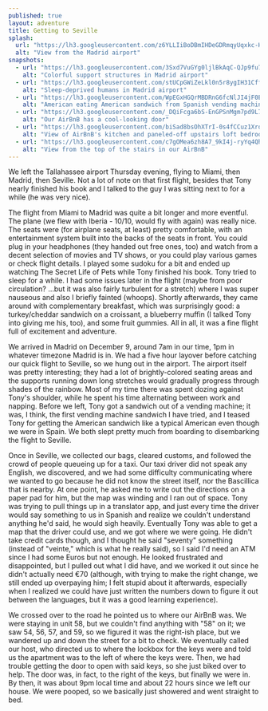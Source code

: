 ```yaml
---
published: true
layout: adventure
title: Getting to Seville
splash:
  url: "https://lh3.googleusercontent.com/z6YLLIiBoDBmIHDeGDRmqyUqxkc-HyiLadcwEuAoU5sDCud5AW0tgFYZDJIxDwpo_M9407ZEuDNC1t_BRW8kDiTYvBrgKmRCVYRLibhZyUfClgq6XXENoNMqZ4eW59MEmqzQv4xu1YK3Li_sfrXWYZXx3OZiWgBzAARCT-Vu3PlaMcFVdu2dOklLw9GMqddmP_4YIIK3qo4CejKfAXRP5JtbFzX_1zMqAWF2yR20DrR5u94czMs5R0HaBMOEhfLYjiAW6Nh7fn07SI6T3UXTvNXkrxspSYhXLqeJ6E2donhaq8KudqKOZFPYTFn8DLeIy3abGlhAALJGaa9FyREMncjF68vgRswxxTWxSkE1NJKafSNSBnVXDNAxGxnQIYDuys8hIuUZcmRFN6S75ELuot6Nmv2Ub4MORXu4v1cHd12JiiQxgIGNuUOCxTmhTFIQ7LJhXAxOhDYeDBEZ1prztOpad3Id6JzZ7OE6gf11EPbGglT76EGx6DEXjSLuN-RszujOOkxgd5ljEpidRvACotODMKN7IqZIJMdY7MQZnszvqk2Kp4b-HhWFH-1aAbnJu6KbJb_PkCngheRzJwe-MERI2ReageKmkYbjUxyW1t2-ePXupdrHTA0og48nhFe3h4enl0UVOcWVZtCzrMiV2Kp5DKYp0c3PENRSpfSq2w=w1245-h934-no"
  alt: "View from the Madrid airport"
snapshots:
  - url: "https://lh3.googleusercontent.com/3Sxd7VuGYg0ljlBkAqC-QJp9fu7JPFQnEmxsxoc0_9O8fs9Q7mD29Pwr-1QApGDn4N8xpBVEGpB0rufJgQhB8-ULBhWHiN7On2WoBTjbIy_pPnijRNh0mFtIK45fs6d34g7Zwh6kTDghrvg3aUexD86mtVRfzYY-KOA2SjSCxaDJ5THeR_tUH6FyYgaotICSQXUmWG240IEGTeOYUGsU4hKiJ3jZ31aCZQJ2k73o0XPo0vd62YYhET80F5DnbpACyJL7VGv7PW5HjolkKuf-7nOcxc29hhSBkdDMdtx2klHlXaPQzr6Xl5tTMT4oCOKAWzIpv3Zc_h0moowAxhcskj1eX3Ek9mKElWdPqGUBn8VdGzqbJq_kn5WNUksNJWkP1etgX6iKlNn0ACd_kNbgeaKP5lRBAiKmEiphPpPR-FvGwqshHrf_YkLoSaC4SJ7Z12FvvUmNhqVcOj866EfMGzheZ1b26_31bAO4dahqQX9pICdWXCrTfc97RqMBQfAyM43OVqABZ16sytsX7f_dQ8kZGv0U5eWT2mRiiteBy1WruzczpsXDT0t-Y4HDwErVi3xdILaR0btB1Kvp3qR83ALK_bsXVoukriheASSHdA00gqxQjqZo=w702-h934-no"
    alt: "Colorful support structures in Madrid airport"
  - url: "https://lh3.googleusercontent.com/stUCpGWiZeLkl0n5r8ygIH31CfflN5G53nh-27o6yv7kwBlmfVqjmfAiQKmE_AP5gIlhzCBSkWN-4_Fx8aXLYgUQmk0-FGH-zVu0OaiLOM5Yd1mVmi1qNcXrsz1nL8RIuKCJWcDFkS2EbINEpAX0GRepcmaPpZ4Wx4QL5Wl4JHfydLYTSoQIy4sAhQ1CN06welIHJITA8GDuzLb6iM3pBwXCocI2ka_5zUqlqJJoAahGoZGfL6TofasXvhqsQ4nC0obMg_b3tcSlE2BpPNtROSvepcM6PJvMe9C5zdWj9wa5Ht4Iz6-0TsMdrWY_RL54OWYbARyPna6eAKaM_0X-52qA6cK3wuBZTgHdHnnbvKSL4UXtaIrpIsmE1rOlpsFX9O2BFOvxSRloiiXp8CbRu11sGmAKl0TkK9bM_gRxcKI2u9CApfeI45pgf6V5DxfJUdJIwos24uQ0lfep2Te0ONoL2DFZ7SNDoMuRq8wW9g6Kuz3-w3VMYTlgejFTYmyr_4hUkAd0nCqzsjwIlbZuuQpAHmSx5NmL_LZbzHu1qNE180Bn81G7MwYFh3fTo-DvRNET1bq2Lojy87h1aoWAZIafHdwnVPn91BwCgsHJCHXzCeuKd-sY=w703-h934-no"
    alt: "Sleep-deprived humans in Madrid airport"
  - url: "https://lh3.googleusercontent.com/WpEGxHGQrMBDRnG6fcNlJI4jF0EbAvJhXw2EWPt1RqusFQ1_wr7qs2QAEfle7X11DCZvTI3VrOLDsbWp0tLsH8D5cGabA501kueLOK6-vRKuPTD29nCZU1r0wIlYSRjouE0N37vO2x01GmEhbTgcNfyqb7Vk6ieLftwe2klV4ylfByXIisziTC1vD3349vLxkXluAXLzKilvLO5Tq4UGesJ2JSOcMncKxBTJPXbUC0p31UsoLJZaLipOVxvKLNIUO1N1FUg-FT-2Mrz7Dfppg1ZHUP4dMhaf5gkuJ98F9k6XBZ7JERExTwIrpm2M26-y1Ejoc4V9fav0hqa3iTvRYbeU4vmmGTjf1XdCw-3mjdgyuUM22W4HVxBZlT5ZMb9Z-nl5F4XlRWGEPzgr-P_UN4TaM6HQ0rO5LeQKEGiX9B4uGzF7mtHL6KE4LZpVybLQLiC7x63o0U6zzycsqT_ZMIg754QVfxckYVMxF7XLFzog77rxeAdVeT0N0CzjHGwOy5G_yn7mQnIb6cK0M4fQNR501al1sNsh2y8McXsUBGrWAEMw_8mtWA_1ISDcFtz2rohBiT1enVVZRbIdqVwDFWDH4S2s7j8VynJIKR0o2YlwR2cCeyiC=w702-h934-no"
    alt: "American eating American sandwich from Spanish vending machine"
  - url: "https://lh3.googleusercontent.com/_DQiFcga6bS-EnGPSnMgm7pd9L7VvUnqgscbdY6aE3Y9mEeTlywDoXSoglORfcWJoAt-zqieFitk3oKNVxOCMpfgwCCZKmD-XROcK1mOe3FLfZTQWFFnwNg-HetzB7Do8keEb23Vf3b8dq_6e8aBiyB--loT-obMkZDa1eLtOqsditQ2AE3KObLuQ88jBhCK9VqMZrkb4sTmrpJk3UcJG_hOZi5KYQAe7fvXm9HfYoU4eSVUlC20M7mqF8w2S_N3N5QvkxKC7tCNkFGOTnXFILQHarG5AvmwlP0-MceiBIsbvTEWLIyVtWSUPabhBsV3FOfLktnnsVP5T6PSaHJYdYw3e2QpU4KXDwC16Jycp2fAJwFojOap3b68DdeoLM5xuoKLitI61QwnCJyYfjtHaIKoDOq-vqgSezhDuwUMlXVqwU96-RFnMD9ImThKYuZpe998FRipJpnkrHjQGtOjRdKrxH0K5d1bDJBSpgkRik0nNltigXJndlLfd25PwhI3uifFgRzzQnS1y2To9z4yVswmqYMEi_sowb_CxigLghu99Yoa3HPmU5WRe5oh3GK2M03g5epWdRO78lclcSvZpelNyxNbsauuU6wazTmiTr3KK39Qep8c=w702-h934-no"
    alt: "Our AirBnB has a cool-looking door"
  - url: "https://lh3.googleusercontent.com/biSad8bsOhXTrI-0s4fCCuz1Xrohf_GOLBluUdLW44x78A7vmeZ_1L3gECMqGz0ULCZ_YlmB6JeIlNTilk2cXaUAWJ7AuETCRV09cYj8qmfEZ1gVPF7uwzqqRmTRU4ZXBsLxFC419H0PGVyeHx5UZo-CCGJow1Q1XbS0SUCXz5KfxWRTMrjchU4NEf_LYhMDlJwGrwu_eU4ac1Uvl1ghkK5gXXr8zbkMv2rw8RyRi75PMU1nubDgfOrJPflPmE_DMl1gkdZoUQr1YeEz71omAeIGt8FBoH5lKcBtcQpciPPSbyqiCXc7MOsVhMeZVlyz_9uKGFdvPKpJ01PGNacsnKmjrrA0v8B5L3NMxsbCrjAPZ6Nw2Imhb9PBy5WBofl6e_xj_1YLVHRZEKi4jzIW7KGJlWSnR6Xz5eCFfNq86fIevYWQbBoYRqk1QFLB7Xb0caWf4rdk9lRlQXRvISuE2YT2H3J2QlgKuulKhp7mGhOHeyPe0HX2TtlaPEq_UJRPFtU775EXzwpZXBKkolwffR-lfZc2aL-fUdZ_uoRNrzzbhNvQlIKSpmZ98ioG2tGRRKis7PZjfc_eXnFvk_DIpT87Lfs3rOfLxG_iAxXZ1ESAcpujBBbz=w1245-h934-no"
    alt: "View of AirBnB's kitchen and paneled-off upstairs loft bedroom"
  - url: "https://lh3.googleusercontent.com/c7gOMea6zh8A7_9kI4j-ryYq4QheWUvxGWgGMpKl6xtuc6VH9wacJQkj-nHKFIDCxYWKp5fIPVb0TywzMbb9nGF3AOHxUd3EREaF1IdS2KSpgML_SCX6AqjgXlRGaBaMHNmOTo0dnSd5hywpdI0twUCdLW01KrAIqAtbIfa2ASvv_TJQAU8oRIwg7-dMaeNtD5p1CUJ-jQrss6Ik7VgdPTBg3_zbIBokfMqCZAfeS5cUaYyaYmLJERrdl2wTGAJ1wb0Yb9RJzwzxOUybxr5yAR84vXeYjBLXFPsiQ7dXFt9_1BVrBGqintG_ToXm0VmKyia81liErEx3Pj9hLuBOyjEVnVpJai-C0-YsyI3RlDknBU8FhsfghHygbxMPIWrkZiu8QfhfnANV5f0ETybngWaOt2jRzQV731MlxmR06DtL5ErOS_xDOTTXWllK-EXtvD_ht7b77kWzonnMo47sts9Jo61O_yPVTxSrqoJh_Er6tKw2QQYhVOC1QuYbzFkgAY1hF71RKswuFzislYuSrxE-tjx9AHxbSWMTpzm45mNwbgPF3Rf6u6OXFenYGcKqYWfX9bWy4obo0JMRoutie-EItncXKdu8tlKtqciflsOBk4EDEoNW=w702-h934-no"
    alt: "View from the top of the stairs in our AirBnB"
---
```


We left the Tallahassee airport Thursday evening, flying to Miami, then Madrid, then Seville. Not a lot of note on that first flight, besides that Tony nearly finished his book and I talked to the guy I was sitting next to for a while (he was very nice). <!-- He gave his seat with "C, Charlie", and I joked that it would be a wonderful coincidence if his name were Charlie (it wasn't). We talked about me and Tony going to Seville, and we talked about the job he'd been offered at FAMU and the one he'd rather have and was interviewing for in D.C. after a day at home in Miami. When we got to Miami, he told us some places we should check out if we come back to Miami for any time, and I wished him luck at his interview. -->

The flight from Miami to Madrid was quite a bit longer and more eventful. <!--When we boarded, I failed my first test of Spanish when the guy who checked my boarding pass wished me a good trip; I just stared at him dumbly and may have said, "Huh?" before he repeated it in English. Whoops. --> The plane (we flew with Iberia - 10/10, would fly with again) was really nice. The seats were (for airplane seats, at least) pretty comfortable, with an entertainment system built into the backs of the seats in front. You could plug in your headphones (they handed out free ones, too) and watch from a decent selection of movies and TV shows, or you could play various games or check flight details. I played some sudoku for a bit and ended up watching The Secret Life of Pets while Tony finished his book. Tony tried to sleep for a while. I had some issues later in the flight (maybe from poor circulation? ...but it was also fairly turbulent for a stretch) where I was super nauseous and also I briefly fainted (whoops<!--  again -->). Shortly afterwards, they came around with complementary breakfast, which was surprisingly good: a turkey/cheddar sandwich on a croissant, a blueberry muffin (I talked Tony into giving me his, too), and some fruit gummies. All in all, it was a fine flight full of excitement and adventure.

We arrived in Madrid on December 9, around 7am in our time, 1pm in whatever timezone Madrid is in. We had a five hour layover before catching our quick flight to Seville, so we hung out in the airport. The airport itself was pretty interesting; they had a lot of brightly-colored seating areas and the supports running down long stretches would gradually progress through shades of the rainbow. Most of my time there was spent dozing against Tony's shoulder, while he spent his time alternating between work and napping. Before we left, Tony got a sandwich out of a vending machine; it was, I think, the first vending machine sandwich I have tried, and I teased Tony for getting the American sandwich like a typical American even though we were in Spain. We both slept pretty much from boarding to disembarking the flight to Seville.

Once in Seville, we collected our bags, cleared customs, and followed the crowd of people queueing up for a taxi. Our taxi driver did not speak any English, we discovered, and we had some difficulty communicating where we wanted to go because he did not know the street itself, nor the Bascillica that is nearby. At one point, he asked me to write out the directions on a paper pad for him, but the map was winding and I ran out of space. Tony was trying to pull things up in a translator app, and just every time the driver would say something to us in Spanish and realize we couldn't understand anything he'd said, he would sigh heavily. 
Eventually Tony was able to get a map that the driver could use, and we got where we were going. He didn't take credit cards though, and I thought he said "seventy" something (instead of "veinte," which is what he really said), so I said I'd need an ATM since I had some Euros but not enough. He looked frustrated and disappointed, but I pulled out what I did have, and we worked it out since he didn't actually need &euro;70 (although, with trying to make the right change, we still ended up overpaying him; I felt stupid about it afterwards, especially when I realized we could have just written the numbers down to figure it out between the languages, but it was a good learning experience).

We crossed over to the road he pointed us to where our AirBnB was. We were staying in unit 58, but we couldn't find anything with "58" on it; we saw 54, 56, 57, and 59, so we figured it was the right-ish place, but we wandered up and down the street for a bit to check. We eventually called our host, who directed us to where the lockbox for the keys were and told us the apartment was to the left of where the keys were. Then, we had trouble getting the door to open with said keys, so she just biked over to help. The door was, in fact, to the right of the keys, but finally we were in. By then, it was about 9pm local time and about 22 hours since we left our house. We were pooped, so we basically just showered and went straight to bed.
